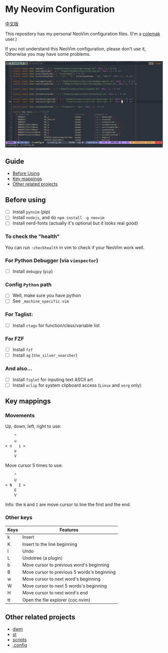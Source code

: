 # My Neovim Configuration

[中文版](./README-cn.md)

This repository has my personal NeoVim configuration files. (I'm a [colemak](https://www.colemak.com) user.)

If you not understand this NeoVim configuration, please don't use it, Otherwise you may have some problems.

![](./screenshots/1.png)

## Guide

- [Before Using](#before-using)
- [Key mappings](#key-mappings)
- [Other related projects](#other-related-projects)

## Before using

- [ ] Install `pynvim` (pip)
- [ ] Install `nodejs`, and do `npm install -g neovim`
- [ ] Install nerd-fonts (actually it's optional but it looks real good)

### To check the "health"

You can run `:checkhealth` in vim to check if your NeoVim work well.

### For Python Debugger (via `vimspector`)
- [ ] Install `debugpy` (`pip`)

### Config `Python` path
- [ ] Well, make sure you have python
- [ ] See `_machine_specific.vim`

### For Taglist:
- [ ] Install `ctags` for function/class/variable list

### For FZF
- [ ] Install `fzf`
- [ ] Install `ag` (`the_silver_searcher`)

### And also...
- [ ] Install `figlet` for inputing text ASCII art
- [ ] Install `xclip` for system clipboard access (`Linux` and `xorg` only)

## Key mappings

### Movements

Up, down, left, right to use:

```
    ^
    u
< n   i >
    e
    V
```

Move cursor 5 times to use:

```
    ^
    U
< N   I >
    E
    V
```
Info: the `N` and `I` are move cursor to line the first and the end.

### Other keys

| Keys | Features                                    |
|------|---------------------------------------------|
| k    | Insert                                      |
| K    | Insert to the line beginning                |
| l    | Undo                                        |
| L    | Undotree (a plugin)                         |
| b    | Move cursor to previous word's beginning    |
| B    | Move cursor to previous 5 words's beginning |
| w    | Move cursor to next word's beginning        |
| W    | Move cursor to next 5 words's beginning     |
| H    | Move cursor to next word's end              |
| tt   | Open the file explorer (coc.nvim)           |

## Other related projects

- [dwm](https://github.com/KiteAB/dwm)
- [st](https://github.com/KiteAB/st)
- [scripts](https://github.com/KiteAB/scripts)
- [.config](https://github.com/KiteAB/.config)
